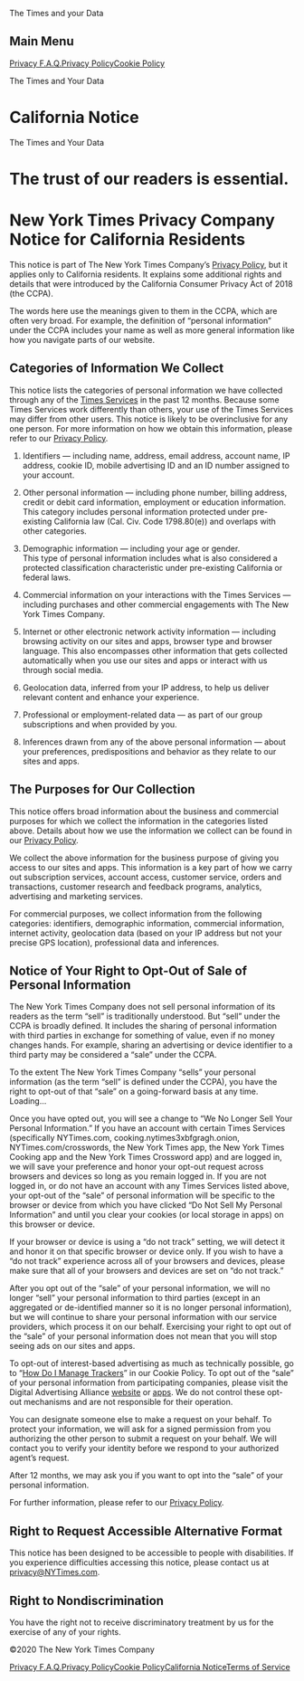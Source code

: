 <div id="app">

<div class="App">

<div class="css-kq8yt" data-role="dialog" data-aria-modal="false">

<div class="css-tpyegx">

<div class="css-17vh6q6">

The Times and your Data

</div>

<div class="css-1mhyh9y">

## Main Menu

[Privacy F.A.Q.](/privacy)[Privacy
Policy](/privacy/privacy-policy)[Cookie Policy](/privacy/cookie-policy)

</div>

</div>

</div>

<div class="css-wo5zbc" data-role="main" data-aria-hidden="false">

<div class="California-Notice">

<div class="HeroSection" data-aria-live="polite">

<div class="section css-u8l578">

<div class="css-ykay9g">

<div class="css-1xd5y6g">

The Times and Your Data

# California Notice

</div>

</div>

</div>

<div class="css-ykay9g">

<div class="css-nldjm9">

The Times and Your Data

# The trust of our readers is essential.

</div>

</div>

</div>

<div class="section css-19u7mvy">

<div class="css-8iixnv">

<div class="css-ducv57">

# New York Times Privacy Company Notice for California Residents

This notice is part of The New York Times Company’s [Privacy
Policy](/privacy/privacy-policy), but it applies only to California
residents. It explains some additional rights and details that were
introduced by the California Consumer Privacy Act of 2018 (the CCPA).

The words here use the meanings given to them in the CCPA, which are
often very broad. For example, the definition of “personal information”
under the CCPA includes your name as well as more general information
like how you navigate parts of our website.

</div>

</div>

</div>

<div class="section css-xuqq0t">

<div class="css-1vt8cpq">

<div class="css-nbnwts">

<div>

## Categories of Information We Collect

This notice lists the categories of personal information we have
collected through any of the [Times
Services](http://www.nytimes3xbfgragh.onion/privacy/privacy-policy) in
the past 12 months. Because some Times Services work differently than
others, your use of the Times Services may differ from other users. This
notice is likely to be overinclusive for any one person. For more
information on how we obtain this information, please refer to our
[Privacy
Policy](http://www.nytimes3xbfgragh.onion/privacy/privacy-policy#what-information-do-we-gather-about-you).

1.  Identifiers — including name, address, email address, account name,
    IP address, cookie ID, mobile advertising ID and an ID number
    assigned to your account.

2.  Other personal information — including phone number, billing
    address, credit or debit card information, employment or education
    information.  
    This category includes personal information protected under
    pre-existing California law (Cal. Civ. Code 1798.80(e)) and overlaps
    with other categories.

3.  Demographic information — including your age or gender.  
    This type of personal information includes what is also considered a
    protected classification characteristic under pre-existing
    California or federal laws.

4.  Commercial information on your interactions with the Times Services
    — including purchases and other commercial engagements with The
    New York Times Company.

5.  Internet or other electronic network activity information —
    including browsing activity on our sites and apps, browser type and
    browser language. This also encompasses other information that gets
    collected automatically when you use our sites and apps or interact
    with us through social media.

6.  Geolocation data, inferred from your IP address, to help us deliver
    relevant content and enhance your experience.

7.  Professional or employment-related data — as part of our group
    subscriptions and when provided by you.

8.  Inferences drawn from any of the above personal information — about
    your preferences, predispositions and behavior as they relate to our
    sites and apps.

## The Purposes for Our Collection

This notice offers broad information about the business and commercial
purposes for which we collect the information in the categories listed
above. Details about how we use the information we collect can be found
in our [Privacy
Policy](http://www.nytimes3xbfgragh.onion/privacy/privacy-policy#what--do-we-do-with-the-information-we-gather).

We collect the above information for the business purpose of giving you
access to our sites and apps. This information is a key part of how we
carry out subscription services, account access, customer service,
orders and transactions, customer research and feedback programs,
analytics, advertising and marketing services.

For commercial purposes, we collect information from the following
categories: identifiers, demographic information, commercial
information, internet activity, geolocation data (based on your IP
address but not your precise GPS location), professional data and
inferences.

## Notice of Your Right to Opt-Out of Sale of Personal Information

The New York Times Company does not sell personal information of its
readers as the term “sell” is traditionally understood. But “sell” under
the CCPA is broadly defined. It includes the sharing of personal
information with third parties in exchange for something of value, even
if no money changes hands. For example, sharing an advertising or device
identifier to a third party may be considered a “sale” under the CCPA.

To the extent The New York Times Company “sells” your personal
information (as the term “sell” is defined under the CCPA), you have the
right to opt-out of that “sale” on a going-forward basis at any time.
<span>Loading...</span>

Once you have opted out, you will see a change to “We No Longer Sell
Your Personal Information.” If you have an account with certain Times
Services (specifically NYTimes.com, cooking.nytimes3xbfgragh.onion,
NYTimes.com/crosswords, the New York Times app, the New York Times
Cooking app and the New York Times Crossword app) and are logged in, we
will save your preference and honor your opt-out request across browsers
and devices so long as you remain logged in. If you are not logged in,
or do not have an account with any Times Services listed above, your
opt-out of the “sale” of personal information will be specific to the
browser or device from which you have clicked “Do Not Sell My Personal
Information” and until you clear your cookies (or local storage in apps)
on this browser or device.

If your browser or device is using a “do not track” setting, we will
detect it and honor it on that specific browser or device only. If you
wish to have a “do not track” experience across all of your browsers and
devices, please make sure that all of your browsers and devices are set
on “do not track.”

After you opt out of the “sale” of your personal information, we will no
longer “sell” your personal information to third parties (except in an
aggregated or de-identified manner so it is no longer personal
information), but we will continue to share your personal information
with our service providers, which process it on our behalf. Exercising
your right to opt out of the “sale” of your personal information does
not mean that you will stop seeing ads on our sites and apps.

To opt-out of interest-based advertising as much as technically
possible, go to “[How Do I Manage
Trackers](http://www.nytimes3xbfgragh.onion/privacy/cookie-policy#how-do-i-manage-trackers)”
in our Cookie Policy. To opt out of the “sale” of your personal
information from participating companies, please visit the Digital
Advertising Alliance [website](https://optout.privacyrights.info/?c=1)
or [apps](https://www.privacyrights.info/appchoices). We do not control
these opt-out mechanisms and are not responsible for their operation.

You can designate someone else to make a request on your behalf. To
protect your information, we will ask for a signed permission from you
authorizing the other person to submit a request on your behalf. We will
contact you to verify your identity before we respond to your authorized
agent’s request.

After 12 months, we may ask you if you want to opt into the “sale” of
your personal information.

For further information, please refer to our [Privacy
Policy](http://www.nytimes3xbfgragh.onion/privacy/privacy-policy).

## Right to Request Accessible Alternative Format

This notice has been designed to be accessible to people with
disabilities. If you experience difficulties accessing this notice,
please contact us at <privacy@NYTimes.com>.

## Right to Nondiscrimination

You have the right not to receive discriminatory treatment by us for the
exercise of any of your rights.

</div>

</div>

</div>

</div>

</div>

</div>

<div id="footer" class="Footer" data-aria-hidden="false">

<div class="css-17lhb6j">

©<span class="current-year">2020</span> The New York Times Company

<span class="css-14nf8bk"></span>

</div>

<div class="css-ck9uem">

[Privacy F.A.Q.](/privacy)[Privacy
Policy](/privacy/privacy-policy)[Cookie
Policy](/privacy/cookie-policy)[California
Notice](/privacy/california-notice)[Terms of
Service](https://help.nytimes3xbfgragh.onion/hc/en-us/articles/115014893428-Terms-of-service)

</div>

</div>

</div>

</div>
